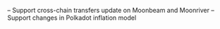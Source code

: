 – Support cross-chain transfers update on Moonbeam and Moonriver
– Support changes in Polkadot inflation model